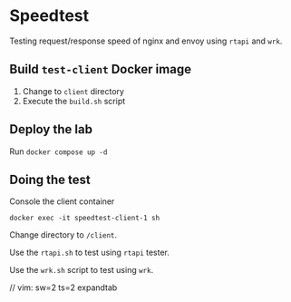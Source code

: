 # Speedtest

Testing request/response speed of nginx and envoy using `rtapi` and `wrk`.

## Build `test-client` Docker image

1. Change to `client` directory
2. Execute the `build.sh` script

## Deploy the lab

Run `docker compose up -d`

## Doing the test

Console the client container

```
docker exec -it speedtest-client-1 sh
```

Change directory to `/client`.

Use the `rtapi.sh` to test using `rtapi` tester.

Use the `wrk.sh` script to test using `wrk`.

// vim: sw=2 ts=2 expandtab
